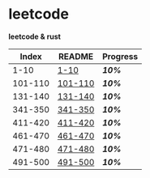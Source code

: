 # leetcode

**leetcode &amp; rust**

Index    | README                          | Progress
-------- | ------------------------------- | --------
1-10     | [1-10](./READMES/1-10.md)       | ***10%***
101-110  | [101-110](./READMES/101-110.md) | ***10%***
131-140  | [131-140](./READMES/131-140.md) | ***10%***
341-350  | [341-350](./READMES/341-350.md) | ***10%***
411-420  | [411-420](./READMES/411-420.md) | ***10%***
461-470  | [461-470](./READMES/461-470.md) | ***10%***
471-480  | [471-480](./READMES/471-480.md) | ***10%***
491-500  | [491-500](./READMES/491-500.md) | ***10%***
